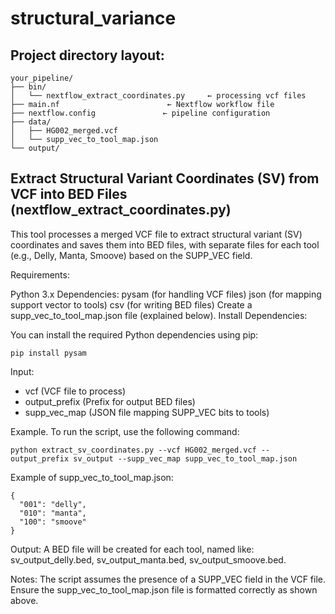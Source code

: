 # structural_variance

## Project directory layout:
```
your_pipeline/
├── bin/
│   └── nextflow_extract_coordinates.py     ← processing vcf files
├── main.nf                        ← Nextflow workflow file
├── nextflow.config               ← pipeline configuration
├── data/
│   ├── HG002_merged.vcf
│   └── supp_vec_to_tool_map.json
└── output/
```



## Extract Structural Variant Coordinates (SV) from VCF into BED Files (nextflow_extract_coordinates.py)
This tool processes a merged VCF file to extract structural variant (SV) coordinates and saves them into BED files, with separate files for each tool (e.g., Delly, Manta, Smoove) based on the SUPP_VEC field.

Requirements:

Python 3.x
Dependencies:
pysam (for handling VCF files)
json (for mapping support vector to tools)
csv (for writing BED files)
Create a supp_vec_to_tool_map.json file (explained below).
Install Dependencies:

You can install the required Python dependencies using pip:

```
pip install pysam
```

Input:
- vcf (VCF file to process)
- output_prefix (Prefix for output BED files)
- supp_vec_map (JSON file mapping SUPP_VEC bits to tools)


Example. To run the script, use the following command:
```
python extract_sv_coordinates.py --vcf HG002_merged.vcf --output_prefix sv_output --supp_vec_map supp_vec_to_tool_map.json
```

Example of supp_vec_to_tool_map.json:
```
{
  "001": "delly",
  "010": "manta",
  "100": "smoove"
}
```

Output:
A BED file will be created for each tool, named like: sv_output_delly.bed, sv_output_manta.bed, sv_output_smoove.bed.

Notes:
The script assumes the presence of a SUPP_VEC field in the VCF file.
Ensure the supp_vec_to_tool_map.json file is formatted correctly as shown above.
